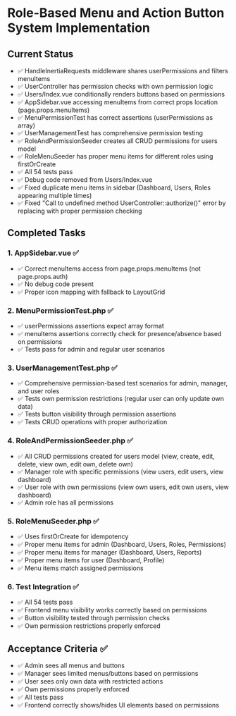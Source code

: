 # Role-Based Menu and Action Button System Implementation

## Current Status
- ✅ HandleInertiaRequests middleware shares userPermissions and filters menuItems
- ✅ UserController has permission checks with own permission logic
- ✅ Users/Index.vue conditionally renders buttons based on permissions
- ✅ AppSidebar.vue accessing menuItems from correct props location (page.props.menuItems)
- ✅ MenuPermissionTest has correct assertions (userPermissions as array)
- ✅ UserManagementTest has comprehensive permission testing
- ✅ RoleAndPermissionSeeder creates all CRUD permissions for users model
- ✅ RoleMenuSeeder has proper menu items for different roles using firstOrCreate
- ✅ All 54 tests pass
- ✅ Debug code removed from Users/Index.vue
- ✅ Fixed duplicate menu items in sidebar (Dashboard, Users, Roles appearing multiple times)
- ✅ Fixed "Call to undefined method UserController::authorize()" error by replacing with proper permission checking

## Completed Tasks

### 1. AppSidebar.vue ✅
- ✅ Correct menuItems access from page.props.menuItems (not page.props.auth)
- ✅ No debug code present
- ✅ Proper icon mapping with fallback to LayoutGrid

### 2. MenuPermissionTest.php ✅
- ✅ userPermissions assertions expect array format
- ✅ menuItems assertions correctly check for presence/absence based on permissions
- ✅ Tests pass for admin and regular user scenarios

### 3. UserManagementTest.php ✅
- ✅ Comprehensive permission-based test scenarios for admin, manager, and user roles
- ✅ Tests own permission restrictions (regular user can only update own data)
- ✅ Tests button visibility through permission assertions
- ✅ Tests CRUD operations with proper authorization

### 4. RoleAndPermissionSeeder.php ✅
- ✅ All CRUD permissions created for users model (view, create, edit, delete, view own, edit own, delete own)
- ✅ Manager role with specific permissions (view users, edit users, view dashboard)
- ✅ User role with own permissions (view own users, edit own users, view dashboard)
- ✅ Admin role has all permissions

### 5. RoleMenuSeeder.php ✅
- ✅ Uses firstOrCreate for idempotency
- ✅ Proper menu items for admin (Dashboard, Users, Roles, Permissions)
- ✅ Proper menu items for manager (Dashboard, Users, Reports)
- ✅ Proper menu items for user (Dashboard, Profile)
- ✅ Menu items match assigned permissions

### 6. Test Integration ✅
- ✅ All 54 tests pass
- ✅ Frontend menu visibility works correctly based on permissions
- ✅ Button visibility tested through permission checks
- ✅ Own permission restrictions properly enforced

## Acceptance Criteria ✅
- ✅ Admin sees all menus and buttons
- ✅ Manager sees limited menus/buttons based on permissions
- ✅ User sees only own data with restricted actions
- ✅ Own permissions properly enforced
- ✅ All tests pass
- ✅ Frontend correctly shows/hides UI elements based on permissions
